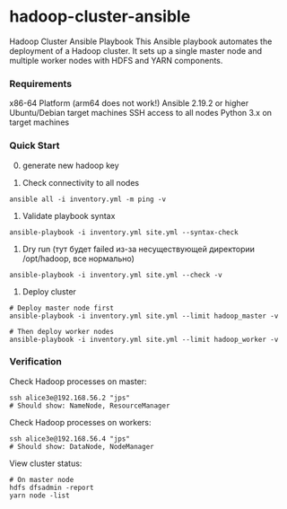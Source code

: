 # hadoop-cluster-ansible

Hadoop Cluster Ansible Playbook
This Ansible playbook automates the deployment of a Hadoop cluster. It sets up a single master node and multiple worker nodes with HDFS and YARN components.

### Requirements
x86-64 Platform (arm64 does not work!)
Ansible 2.19.2 or higher
Ubuntu/Debian target machines
SSH access to all nodes
Python 3.x on target machines

### Quick Start
0. generate new hadoop key

1. Check connectivity to all nodes
```
ansible all -i inventory.yml -m ping -v
```
1. Validate playbook syntax
```
ansible-playbook -i inventory.yml site.yml --syntax-check
```
1. Dry run (тут будет failed из-за несуществующей директории /opt/hadoop, все нормально)
```
ansible-playbook -i inventory.yml site.yml --check -v
```
1. Deploy cluster
```
# Deploy master node first
ansible-playbook -i inventory.yml site.yml --limit hadoop_master -v

# Then deploy worker nodes
ansible-playbook -i inventory.yml site.yml --limit hadoop_worker -v
```
### Verification
Check Hadoop processes on master:
```
ssh alice3e@192.168.56.2 "jps"
# Should show: NameNode, ResourceManager
```

Check Hadoop processes on workers:
```
ssh alice3e@192.168.56.4 "jps"
# Should show: DataNode, NodeManager
```
View cluster status:
```
# On master node
hdfs dfsadmin -report
yarn node -list
```
